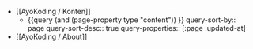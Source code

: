 - [[AyoKoding / Konten]]
  - {{query (and (page-property type "content")) }}
    query-sort-by:: page
    query-sort-desc:: true
    query-properties:: [:page :updated-at]
- [[AyoKoding / About]]

